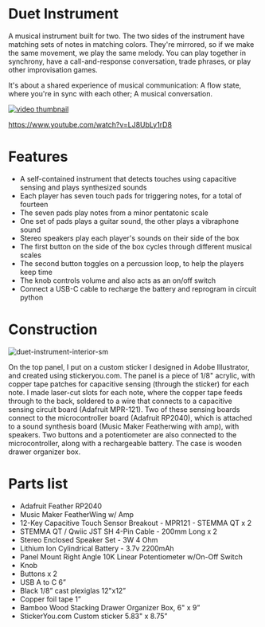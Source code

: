 # Duet Instrument
A musical instrument built for two. The two sides of the instrument have matching sets of notes in matching colors. They're mirrored, so if we make the same movement, we play the same melody. You can play together in synchrony, have a call-and-response conversation, trade phrases, or play other improvisation games.

It's about a shared experience of musical communication: A flow state, where you're in sync with each other; A musical conversation. 

[![video thumbnail](http://img.youtube.com/vi/LJ8UbLy1rD8/0.jpg)](http://www.youtube.com/watch?v=LJ8UbLy1rD8)

https://www.youtube.com/watch?v=LJ8UbLy1rD8

# Features

- A self-contained instrument that detects touches using capacitive sensing and plays synthesized sounds
- Each player has seven touch pads for triggering notes, for a total of fourteen
- The seven pads play notes from a minor pentatonic scale
- One set of pads plays a guitar sound, the other plays a vibraphone sound
- Stereo speakers play each player's sounds on their side of the box
- The first button on the side of the box cycles through different musical scales
- The second button toggles on a percussion loop, to help the players keep time
- The knob controls volume and also acts as an on/off switch
- Connect a USB-C cable to recharge the battery and reprogram in circuit python

# Construction

![duet-instrument-interior-sm](https://user-images.githubusercontent.com/567844/143807217-a2977e17-c00c-4b98-a75b-d39fb0f7f6b5.jpg)

On the top panel, I put on a custom sticker I designed in Adobe Illustrator, and created using stickeryou.com. The panel is a piece of 1/8" acrylic, with copper tape patches for capacitive sensing (through the sticker) for each note. I made laser-cut slots for each note, where the copper tape feeds through to the back, soldered to a wire that connects to a capacitive sensing circuit board (Adafruit MPR-121). Two of these sensing boards connect to the microcontroller board (Adafruit RP2040), which is attached to a sound synthesis board (Music Maker Featherwing with amp), with speakers. Two buttons and a potentiometer are also connected to the microcontroller, along with a rechargeable battery. The case is wooden drawer organizer box.

# Parts list
- Adafruit Feather RP2040
- Music Maker FeatherWing w/ Amp
- 12-Key Capacitive Touch Sensor Breakout - MPR121 - STEMMA QT x 2
- STEMMA QT / Qwiic JST SH 4-Pin Cable - 200mm Long x 2
- Stereo Enclosed Speaker Set - 3W 4 Ohm
- Lithium Ion Cylindrical Battery - 3.7v 2200mAh
- Panel Mount Right Angle 10K Linear Potentiometer w/On-Off Switch
- Knob
- Buttons x 2
- USB A to C 6”
- Black 1/8” cast plexiglas 12"x12”
- Copper foil tape 1”
- Bamboo Wood Stacking Drawer Organizer Box, 6" x 9”
- StickerYou.com Custom sticker 5.83" x 8.75”
